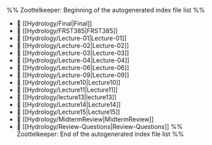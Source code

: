 %% Zoottelkeeper: Beginning of the autogenerated index file list  %%
- 📄 [[Hydrology/Final|Final]]
- 📄 [[Hydrology/FRST385|FRST385]]
- 📄 [[Hydrology/Lecture-01|Lecture-01]]
- 📄 [[Hydrology/Lecture-02|Lecture-02]]
- 📄 [[Hydrology/Lecture-03|Lecture-03]]
- 📄 [[Hydrology/Lecture-04|Lecture-04]]
- 📄 [[Hydrology/Lecture-06|Lecture-06]]
- 📄 [[Hydrology/Lecture-09|Lecture-09]]
- 📄 [[Hydrology/Lecture10|Lecture10]]
- 📄 [[Hydrology/Lecture11|Lecture11]]
- 📄 [[Hydrology/lecture13|lecture13]]
- 📄 [[Hydrology/Lecture14|Lecture14]]
- 📄 [[Hydrology/Lecture15|Lecture15]]
- 📄 [[Hydrology/MidtermReview|MidtermReview]]
- 📄 [[Hydrology/Review-Questions|Review-Questions]]
%% Zoottelkeeper: End of the autogenerated index file list  %%
